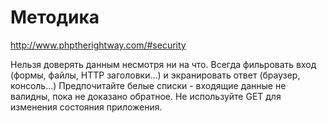 # Методика
http://www.phptherightway.com/#security

Нельзя доверять данным несмотря ни на что.
Всегда фильровать вход (формы, файлы, HTTP заголовки...) и экранировать ответ (браузер, консоль...)
Предпочитайте белые списки - входящие данные не валидны, пока не доказано обратное.
Не используйте GET для изменения состояния приложения.
